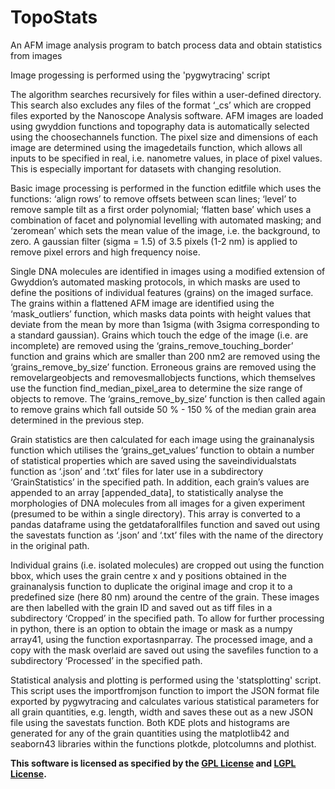 # TopoStats

An AFM image analysis program to batch process data and obtain statistics from images

Image progessing is performed using the 'pygwytracing' script

The algorithm searches recursively for files within a user-defined directory. 
This search also excludes any files of the format ‘_cs’ which are cropped files exported by the Nanoscope Analysis software. 
AFM images are loaded  using gwyddion functions and topography data is automatically selected using the choosechannels function. 
The pixel size and dimensions of each image are determined using the imagedetails function, which allows all inputs to be specified in real, i.e. nanometre values, in place of pixel values. 
This is especially important for datasets with changing resolution. 

Basic image processing is performed in the function editfile which uses the functions: ‘align rows’ to remove offsets between scan lines; ‘level’ to remove sample tilt as a first order polynomial; ‘flatten base’ which uses a combination of facet and polynomial levelling with automated masking; and ‘zeromean’ which sets the mean value of the image, i.e. the background, to zero. 
A gaussian filter (sigma = 1.5) of 3.5 pixels (1-2 nm) is applied to remove pixel errors and high frequency noise. 

Single DNA molecules are identified in images using a modified extension of Gwyddion’s automated masking protocols, in which masks are used to define the positions of individual features (grains) on the imaged surface. 
The grains within a flattened AFM image are identified using the ‘mask_outliers’ function, which masks data  points with height values that deviate from the mean by more than 1sigma (with 3sigma corresponding to a standard gaussian). 
Grains which touch the edge of the image (i.e. are incomplete) are removed using the ‘grains_remove_touching_border’ function and grains which are smaller than 200 nm2 are removed using the ‘grains_remove_by_size’ function. 
Erroneous grains are removed using the removelargeobjects and removesmallobjects functions, which themselves use the function find_median_pixel_area to determine the size range of objects to remove. The ‘grains_remove_by_size’ function is then called again to remove grains which fall outside 50 % - 150 % of the median grain area determined in the previous step.  

Grain statistics are then calculated for each image using the grainanalysis function which utilises the ‘grains_get_values’ function to obtain a number of statistical properties which are saved using the saveindividualstats function as ‘.json’ and ‘.txt’ files for later use in a subdirectory ‘GrainStatistics’ in the specified path. 
In addition, each grain’s values are appended to an array [appended_data], to statistically analyse the morphologies of DNA molecules from all images for a given experiment (presumed to be within a single  directory). 
This array is converted to a pandas dataframe using the getdataforallfiles function and saved out using the savestats function as ‘.json’ and ‘.txt’ files with the name of the directory in the original path. 

Individual grains (i.e. isolated molecules) are cropped out using the function bbox, which uses the grain centre x and y positions obtained in the grainanalysis function to duplicate the original image and crop it to a predefined size (here 80 nm) around the centre of the grain. These images are then labelled with the grain ID and saved out as tiff files in a subdirectory ‘Cropped’ in the specified path.
To allow for further processing in python, there is an option to obtain the image or mask as a numpy array41, using the function exportasnparray. The processed image, and a copy with the mask overlaid are saved out using the savefiles function to a subdirectory ‘Processed’ in the specified path. 

Statistical analysis and plotting is performed using the 'statsplotting' script. 
This script uses the importfromjson function to import the JSON format file exported by pygwytracing and calculates various statistical parameters for all grain quantities, e.g. length, width and saves these out as a new JSON file using the savestats function. 
Both KDE plots and histograms are generated for any of the grain quantities using the matplotlib42 and seaborn43 libraries within the functions plotkde, plotcolumns and plothist. 

**This software is licensed as specified by the [GPL License](COPYING) and [LGPL License](COPYING.LESSER).**